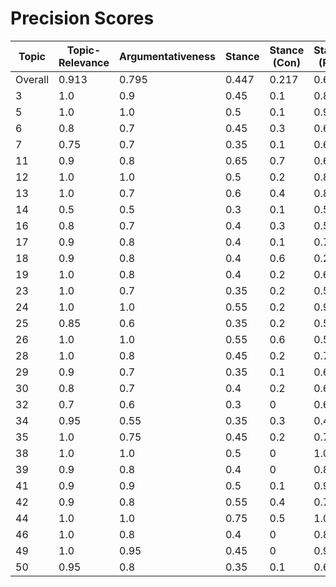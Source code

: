 # Precision Scores
| Topic | Topic-Relevance | Argumentativeness | Stance | Stance (Con) | Stance (Pro) |
|---|---|---|---|---|---|
| Overall | 0.913 | 0.795 | 0.447 | 0.217 | 0.677 |
| 3 | 1.0 | 0.9 | 0.45 | 0.1 | 0.8 |
| 5 | 1.0 | 1.0 | 0.5 | 0.1 | 0.9 |
| 6 | 0.8 | 0.7 | 0.45 | 0.3 | 0.6 |
| 7 | 0.75 | 0.7 | 0.35 | 0.1 | 0.6 |
| 11 | 0.9 | 0.8 | 0.65 | 0.7 | 0.6 |
| 12 | 1.0 | 1.0 | 0.5 | 0.2 | 0.8 |
| 13 | 1.0 | 0.7 | 0.6 | 0.4 | 0.8 |
| 14 | 0.5 | 0.5 | 0.3 | 0.1 | 0.5 |
| 16 | 0.8 | 0.7 | 0.4 | 0.3 | 0.5 |
| 17 | 0.9 | 0.8 | 0.4 | 0.1 | 0.7 |
| 18 | 0.9 | 0.8 | 0.4 | 0.6 | 0.2 |
| 19 | 1.0 | 0.8 | 0.4 | 0.2 | 0.6 |
| 23 | 1.0 | 0.7 | 0.35 | 0.2 | 0.5 |
| 24 | 1.0 | 1.0 | 0.55 | 0.2 | 0.9 |
| 25 | 0.85 | 0.6 | 0.35 | 0.2 | 0.5 |
| 26 | 1.0 | 1.0 | 0.55 | 0.6 | 0.5 |
| 28 | 1.0 | 0.8 | 0.45 | 0.2 | 0.7 |
| 29 | 0.9 | 0.7 | 0.35 | 0.1 | 0.6 |
| 30 | 0.8 | 0.7 | 0.4 | 0.2 | 0.6 |
| 32 | 0.7 | 0.6 | 0.3 | 0 | 0.6 |
| 34 | 0.95 | 0.55 | 0.35 | 0.3 | 0.4 |
| 35 | 1.0 | 0.75 | 0.45 | 0.2 | 0.7 |
| 38 | 1.0 | 1.0 | 0.5 | 0 | 1.0 |
| 39 | 0.9 | 0.8 | 0.4 | 0 | 0.8 |
| 41 | 0.9 | 0.9 | 0.5 | 0.1 | 0.9 |
| 42 | 0.9 | 0.8 | 0.55 | 0.4 | 0.7 |
| 44 | 1.0 | 1.0 | 0.75 | 0.5 | 1.0 |
| 46 | 1.0 | 0.8 | 0.4 | 0 | 0.8 |
| 49 | 1.0 | 0.95 | 0.45 | 0 | 0.9 |
| 50 | 0.95 | 0.8 | 0.35 | 0.1 | 0.6 |
